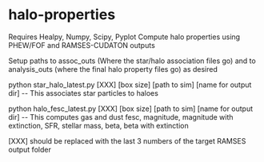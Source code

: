 # halo-properties

Requires Healpy, Numpy, Scipy, Pyplot
Compute halo properties using PHEW/FOF and RAMSES-CUDATON outputs


Setup paths to assoc_outs (Where the star/halo association files go) and to analysis_outs (where the final halo property files go)
as desired

python star_halo_latest.py [XXX] [box size] [path to sim] [name for output dir] -- This associates star particles to haloes

python halo_fesc_latest.py [XXX] [box size] [path to sim] [name for output dir] -- This computes gas and dust fesc, magnitude,
magnitude with extinction, SFR, stellar mass, beta, beta with extinction

[XXX] should be replaced with the last 3 numbers of the target RAMSES output folder
